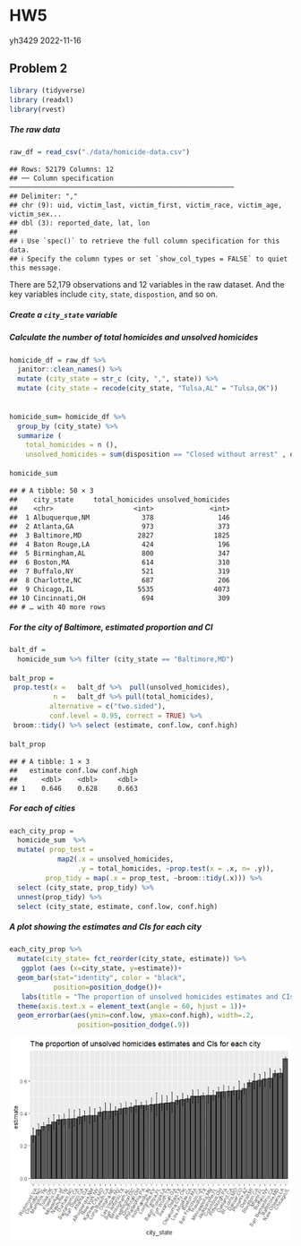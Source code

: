 HW5
================
yh3429
2022-11-16

## Problem 2

``` r
library (tidyverse)
library (readxl)
library(rvest)
```

##### The raw data

``` r
raw_df = read_csv("./data/homicide-data.csv") 
```

    ## Rows: 52179 Columns: 12
    ## ── Column specification ────────────────────────────────────────────────────────
    ## Delimiter: ","
    ## chr (9): uid, victim_last, victim_first, victim_race, victim_age, victim_sex...
    ## dbl (3): reported_date, lat, lon
    ## 
    ## ℹ Use `spec()` to retrieve the full column specification for this data.
    ## ℹ Specify the column types or set `show_col_types = FALSE` to quiet this message.

There are 52,179 observations and 12 variables in the raw dataset. And
the key variables include `city`, `state`, `dispostion`, and so on.

##### Create a `city_state` variable

##### Calculate the number of total homicides and unsolved homicides

``` r
homicide_df = raw_df %>%
  janitor::clean_names() %>% 
  mutate (city_state = str_c (city, ",", state)) %>% 
  mutate (city_state = recode(city_state, "Tulsa,AL" = "Tulsa,OK"))
 

homicide_sum= homicide_df %>% 
  group_by (city_state) %>% 
  summarize ( 
    total_homicides = n (),
    unsolved_homicides = sum(disposition == "Closed without arrest" , disposition== "Open/No arrest"))

homicide_sum 
```

    ## # A tibble: 50 × 3
    ##    city_state     total_homicides unsolved_homicides
    ##    <chr>                    <int>              <int>
    ##  1 Albuquerque,NM             378                146
    ##  2 Atlanta,GA                 973                373
    ##  3 Baltimore,MD              2827               1825
    ##  4 Baton Rouge,LA             424                196
    ##  5 Birmingham,AL              800                347
    ##  6 Boston,MA                  614                310
    ##  7 Buffalo,NY                 521                319
    ##  8 Charlotte,NC               687                206
    ##  9 Chicago,IL                5535               4073
    ## 10 Cincinnati,OH              694                309
    ## # … with 40 more rows

##### For the city of Baltimore, estimated proportion and CI

``` r
balt_df =
  homicide_sum %>% filter (city_state == "Baltimore,MD") 
  
balt_prop =
 prop.test(x =   balt_df %>%  pull(unsolved_homicides), 
           n =   balt_df %>% pull(total_homicides), 
          alternative = c("two.sided"),
          conf.level = 0.95, correct = TRUE) %>% 
 broom::tidy() %>% select (estimate, conf.low, conf.high)

balt_prop
```

    ## # A tibble: 1 × 3
    ##   estimate conf.low conf.high
    ##      <dbl>    <dbl>     <dbl>
    ## 1    0.646    0.628     0.663

##### For each of cities

``` r
each_city_prop =
  homicide_sum  %>% 
  mutate( prop_test = 
            map2(.x = unsolved_homicides, 
                 .y = total_homicides, ~prop.test(x = .x, n= .y)),
         prop_tidy = map(.x = prop_test, ~broom::tidy(.x))) %>% 
  select (city_state, prop_tidy) %>% 
  unnest(prop_tidy) %>% 
  select (city_state, estimate, conf.low, conf.high)
```

##### A plot showing the estimates and CIs for each city

``` r
each_city_prop %>% 
  mutate(city_state= fct_reorder(city_state, estimate)) %>% 
   ggplot (aes (x=city_state, y=estimate))+
  geom_bar(stat="identity", color = "black",
           position=position_dodge())+ 
   labs(title = "The proportion of unsolved homicides estimates and CIs for each city") +
  theme(axis.text.x = element_text(angle = 60, hjust = 1))+
  geom_errorbar(aes(ymin=conf.low, ymax=conf.high), width=.2,
                 position=position_dodge(.9))
```

![](hw5_files/figure-gfm/unnamed-chunk-6-1.png)<!-- -->
